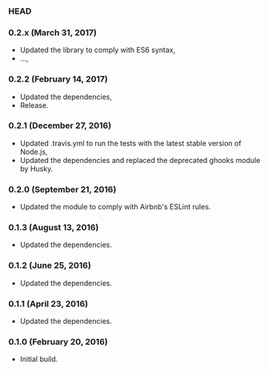 ### HEAD

### 0.2.x (March 31, 2017)

  * Updated the library to comply with ES6 syntax,
  * ...,


### 0.2.2 (February 14, 2017)

  * Updated the dependencies,
  * Release.


### 0.2.1 (December 27, 2016)

  * Updated .travis.yml to run the tests with the latest stable version of Node.js,
  * Updated the dependencies and replaced the deprecated ghooks module by Husky.


### 0.2.0 (September 21, 2016)

  * Updated the module to comply with Airbnb's ESLint rules.


### 0.1.3 (August 13, 2016)

  * Updated the dependencies.


### 0.1.2 (June 25, 2016)

  * Updated the dependencies.


### 0.1.1 (April 23, 2016)

  * Updated the dependencies.


### 0.1.0 (February 20, 2016)

  * Initial build.
